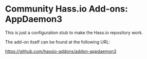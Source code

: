 # Community Hass.io Add-ons: AppDaemon3

This is just a configuration stub to make the Hass.io repository work.

The add-on itself can be found at the following URL:

<https://github.com/hassio-addons/addon-appdaemon3>
